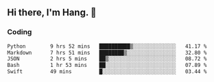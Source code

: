 ## Hi there, I'm Hang. 👋

### Coding

<!--START_SECTION:waka-->

```txt
Python        9 hrs 52 mins   ██████████▒░░░░░░░░░░░░░░   41.17 %
Markdown      7 hrs 51 mins   ████████▒░░░░░░░░░░░░░░░░   32.80 %
JSON          2 hrs 5 mins    ██▒░░░░░░░░░░░░░░░░░░░░░░   08.72 %
Bash          1 hr 53 mins    ██░░░░░░░░░░░░░░░░░░░░░░░   07.89 %
Swift         49 mins         █░░░░░░░░░░░░░░░░░░░░░░░░   03.44 %
```

<!--END_SECTION:waka-->
